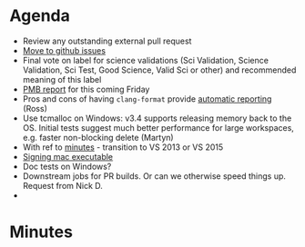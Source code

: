 Agenda
======

* Review any outstanding external pull request
* [Move to github issues](https://github.com/mantidproject/documents/blob/master/Project-Management/TechnicalSteeringCommittee/reports/WorkplanForMoveGithubIssues.md)
* Final vote on label for science validations (Sci Validation, Science Validation, Sci Test, Good Science, Valid Sci or other) and recommended meaning of this label
* [PMB report](https://github.com/mantidproject/documents/blob/master/Project-Management/TechnicalSteeringCommittee/reports/TSC-PMB-report-2015-05-29.md) for this coming Friday
* Pros and cons of having `clang-format` provide [automatic reporting](http://builds.mantidproject.org/view/All/job/master_clang-format/) (Ross)
* Use tcmalloc on Windows: v3.4 supports releasing memory back to the OS. Initial tests suggest much better performance for large workspaces, e.g. faster non-blocking delete (Martyn)
* With ref to [minutes](https://github.com/mantidproject/documents/blob/master/Project-Management/TechnicalSteeringCommittee/meetings/2015/TSC-meeting-2015-01-29.md) - transition to VS 2013 or VS 2015
* [Signing mac executable](http://certhelp.ksoftware.net/support/articles/18835-how-do-i-sign-files-on-mac-osx-) 
* Doc tests on Windows?
* Downstream jobs for PR builds. Or can we otherwise speed things up. Request from Nick D.
* 

Minutes
=======


